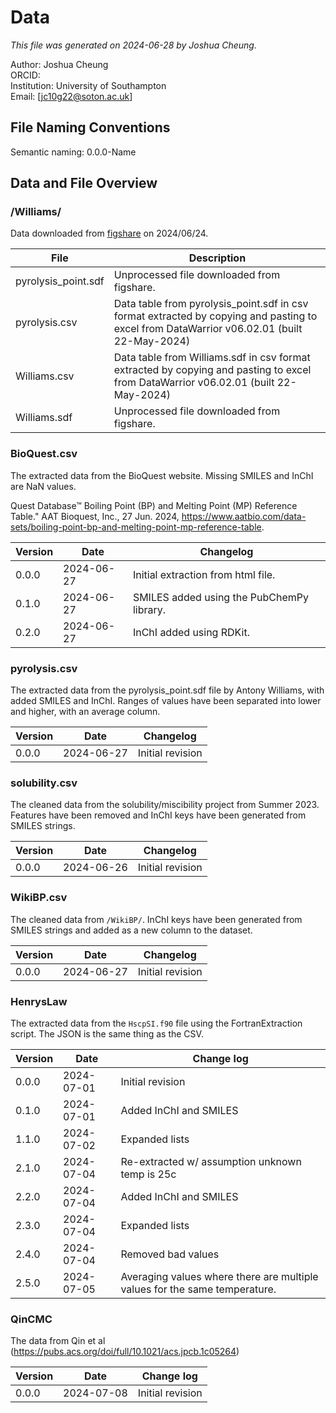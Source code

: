 # Data

_This file was generated on 2024-06-28 by Joshua Cheung._  

Author: Joshua Cheung  
ORCID:  
Institution: University of Southampton  
Email: [jc10g22@soton.ac.uk]  

## File Naming Conventions

Semantic naming: 0.0.0-Name

## Data and File Overview

### /Williams/

Data downloaded from [figshare](https://figshare.com/articles/dataset/Melting_Point_and_Pyrolysis_Point_Data_for_Tens_of_Thousands_of_Chemicals/2007426) on 2024/06/24.

| File                | Description                                                                                                                                |
| ------------------- | ------------------------------------------------------------------------------------------------------------------------------------------ |
| pyrolysis_point.sdf | Unprocessed file downloaded from figshare.                                                                                                 |
| pyrolysis.csv       | Data table from pyrolysis_point.sdf in csv format extracted by copying and pasting to excel from DataWarrior v06.02.01 (built 22-May-2024) |
| Williams.csv        | Data table from Williams.sdf in csv format extracted by copying and pasting to excel from DataWarrior v06.02.01 (built 22-May-2024)        |
| Williams.sdf        | Unprocessed file downloaded from figshare.                                                                                                 |

### BioQuest.csv

The extracted data from the BioQuest website. Missing SMILES and InChI are NaN values.

Quest Database™ Boiling Point (BP) and Melting Point (MP) Reference Table." AAT Bioquest, Inc., 27 Jun. 2024, https://www.aatbio.com/data-sets/boiling-point-bp-and-melting-point-mp-reference-table.

| Version | Date       | Changelog                                 |
| ------- | ---------- | ----------------------------------------- |
| 0.0.0   | 2024-06-27 | Initial extraction from html file.        |
| 0.1.0   | 2024-06-27 | SMILES added using the PubChemPy library. |
| 0.2.0   | 2024-06-27 | InChI added using RDKit.                  |

### pyrolysis.csv

The extracted data from the pyrolysis_point.sdf file by Antony Williams, with added SMILES and InChI. Ranges of values have been separated into lower and higher, with an average column.  

| Version | Date       | Changelog        |
| ------- | ---------- | ---------------- |
| 0.0.0   | 2024-06-27 | Initial revision |

### solubility.csv

The cleaned data from the solubility/miscibility project from Summer 2023. Features have been removed and InChI keys have been generated from SMILES strings.

| Version | Date       | Changelog        |
| ------- | ---------- | ---------------- |
| 0.0.0   | 2024-06-26 | Initial revision |

### WikiBP.csv

The cleaned data from `/WikiBP/`. InChI keys have been generated from SMILES strings and added as a new column to the dataset.

| Version | Date       | Changelog        |
| ------- | ---------- | ---------------- |
| 0.0.0   | 2024-06-27 | Initial revision |

### HenrysLaw

The extracted data from the `HscpSI.f90` file using the FortranExtraction script. The JSON is the same thing as the CSV.

| Version | Date       | Change log                                                                 |
| ------- | ---------- | -------------------------------------------------------------------------- |
| 0.0.0   | 2024-07-01 | Initial revision                                                           |
| 0.1.0   | 2024-07-01 | Added InChI and SMILES                                                     |
| 1.1.0   | 2024-07-02 | Expanded lists                                                             |
| 2.1.0   | 2024-07-04 | Re-extracted w/ assumption unknown temp is 25c                             |
| 2.2.0   | 2024-07-04 | Added InChI and SMILES                                                     |
| 2.3.0   | 2024-07-04 | Expanded lists                                                             |
| 2.4.0   | 2024-07-04 | Removed bad values                                                         |
| 2.5.0   | 2024-07-05 | Averaging values where there are multiple values for the same temperature. |


### QinCMC

The data from Qin et al (<https://pubs.acs.org/doi/full/10.1021/acs.jpcb.1c05264>)

| Version | Date       | Change log       |
| ------- | ---------- | ---------------- |
| 0.0.0   | 2024-07-08 | Initial revision |
